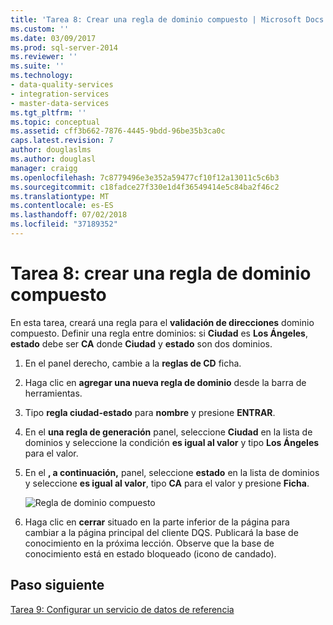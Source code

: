 ```yaml
---
title: 'Tarea 8: Crear una regla de dominio compuesto | Microsoft Docs'
ms.custom: ''
ms.date: 03/09/2017
ms.prod: sql-server-2014
ms.reviewer: ''
ms.suite: ''
ms.technology:
- data-quality-services
- integration-services
- master-data-services
ms.tgt_pltfrm: ''
ms.topic: conceptual
ms.assetid: cff3b662-7876-4445-9bdd-96be35b3ca0c
caps.latest.revision: 7
author: douglaslms
ms.author: douglasl
manager: craigg
ms.openlocfilehash: 7c8779496e3e352a59477cf10f12a13011c5c6b3
ms.sourcegitcommit: c18fadce27f330e1d4f36549414e5c84ba2f46c2
ms.translationtype: MT
ms.contentlocale: es-ES
ms.lasthandoff: 07/02/2018
ms.locfileid: "37189352"
---
```

# <a name="task-8-creating-a-composite-domain-rule"></a>Tarea 8: crear una regla de dominio compuesto
  En esta tarea, creará una regla para el **validación de direcciones** dominio compuesto. Definir una regla entre dominios: si **Ciudad** es **Los Ángeles**, **estado** debe ser **CA** donde **Ciudad** y **estado** son dos dominios.  
  
1.  En el panel derecho, cambie a la **reglas de CD** ficha.  
  
2.  Haga clic en **agregar una nueva regla de dominio** desde la barra de herramientas.  
  
3.  Tipo **regla ciudad-estado** para **nombre** y presione **ENTRAR**.  
  
4.  En el **una regla de generación** panel, seleccione **Ciudad** en la lista de dominios y seleccione la condición **es igual al valor** y tipo **Los Ángeles** para el valor.  
  
5.  En el **, a continuación,** panel, seleccione **estado** en la lista de dominios y seleccione **es igual al valor**, tipo **CA** para el valor y presione **Ficha**.  
  
     ![Regla de dominio compuesto](../../2014/tutorials/media/et-creatingacompositedomainrule.jpg "regla de dominio compuesto")  
  
6.  Haga clic en **cerrar** situado en la parte inferior de la página para cambiar a la página principal del cliente DQS. Publicará la base de conocimiento en la próxima lección. Observe que la base de conocimiento está en estado bloqueado (icono de candado).  
  
## <a name="next-step"></a>Paso siguiente  
 [Tarea 9: Configurar un servicio de datos de referencia](../../2014/tutorials/task-9-configuring-a-reference-data-service.md)  
  
  
